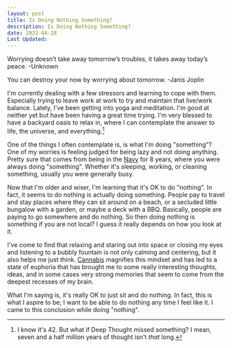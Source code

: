 ```yaml
---
layout: post
title: Is Doing Nothing Something?
description: Is Doing Nothing Something?
date: 2022-04-28
Last Updated: 
---
```

Worrying doesn’t take away tomorrow’s troubles, it takes away today’s peace. -Unknown

You can destroy your now by worrying about tomorrow. -Janis Joplin

I'm currently dealing with a few stressors and learning to cope with them.  Especially trying to leave work at work to try and maintain that live/work balance.  Lately, I've been getting into yoga and meditation.  I'm good at neither yet but have been having a great time trying.  I'm very blessed to have a backyard oasis to relax in, where I can contemplate the answer to life, the universe, and everything.[^1]

One of the things I often contemplate is, is what I'm doing "something"?  One of my worries is feeling judged for being lazy and not doing anything.  Pretty sure that comes from being in the [Navy](../navy.md) for 8 years, where you were always doing "something".  Whether it's sleeping, working, or cleaning something, usually you were generally busy.  

Now that I'm older and wiser, I'm learning that it's OK to do "nothing".  In fact, it seems to do nothing is actually doing something.  People pay to travel and stay places where they can sit around on a beach, or a secluded little bungalow with a garden, or maybe a deck with a BBQ.  Basically, people are paying to go somewhere and do nothing.  So then doing nothing is something if you are not local?  I guess it really depends on how you look at it.  

I've come to find that relaxing and staring out into space or closing my eyes and listening to a bubbly fountain is not only calming and centering, but it also helps me just think.  [Cannabis](../../cannabis) magnifies this mindset and has led to a state of euphoria that has brought me to some really interesting thoughts, ideas, and in some cases very strong memories that seem to come from the deepest recesses of my brain.

What I'm saying is, it's really OK to just sit and do nothing.  In fact, this is what I aspire to be; I want to be able to do nothing any time I feel like it.  I came to this conclusion while doing "nothing".

[^1]: I know it's 42. But what if Deep Thought missed something? I mean, seven and a half million years of thought isn't *that* long.
